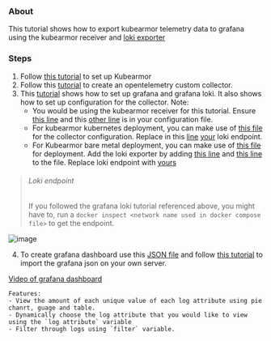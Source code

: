 ### About
This tutorial shows how to export kubearmor telemetry data to grafana using the kubearmor receiver and [loki exporter](https://github.com/open-telemetry/opentelemetry-collector-contrib/tree/main/exporter/lokiexporter)

### Steps
1. Follow [this tutorial](https://github.com/kubearmor/KubeArmor/blob/ce18fee4f87be7786dc1275aeb94ab7096c8b590/getting-started/deployment_guide.md#L20-L19) to set up Kubearmor
2. Follow this [tutorial](https://github.com/Chinwendu20/OTel-receiver/blob/otel/example/tutorials/tutorial.md#create-a-custom-opentelemetry-collector-distribution) to create an opentelemetry custom collector.
3. This [tutorial](https://grafana.com/docs/opentelemetry/collector/send-logs-to-loki/) shows how to set up grafana and grafana loki. It also shows how to set up configuration for the collector.
    Note:
    - You would be using the kubearmor receiver for this tutorial. Ensure [this line](https://github.com/Chinwendu20/OTel-receiver/blob/e1b84530dd186b065275156fd80d5c8819295108/example/config.yml#L2-L4) and this [other line](https://github.com/Chinwendu20/OTel-receiver/blob/e1b84530dd186b065275156fd80d5c8819295108/example/config.yml#L13-L14) is in your configuration file.
    - For kubearmor kubernetes deployment, you can make use of [this file](https://github.com/Chinwendu20/OTel-receiver/blob/otel/example/collector-k8-manifest.yml) for the collector configuration. Replace in this [line](https://github.com/Chinwendu20/OTel-receiver/blob/e1b84530dd186b065275156fd80d5c8819295108/example/collector-k8-manifest.yml#L16) [your](#loki-endpoint) loki endpoint. 
    - For Kubearmor bare metal deployment, you can make use of [this file](https://github.com/Chinwendu20/OTel-receiver/blob/otel/example/config.yml) for deployment. Add the loki exporter by adding [this line](https://github.com/Chinwendu20/OTel-receiver/blob/e1b84530dd186b065275156fd80d5c8819295108/example/collector-k8-manifest.yml#L15-L16) and [this line](https://github.com/Chinwendu20/OTel-receiver/blob/e1b84530dd186b065275156fd80d5c8819295108/example/collector-k8-manifest.yml#L25) to the file. Replace loki endpoint with [yours](#loki-endpoint)


> ###### Loki endpoint
> If you followed the grafana loki tutorial referenced above, you might have to, run a `docker inspect <network name used in docker compose file>` to get the endpoint.



![image](https://user-images.githubusercontent.com/59079323/235289951-6842da6f-a020-4723-81f6-02bae0987d1c.png)

4. To create grafana dashboard use this [JSON file](../grafana_dashboard.json) and follow [this tutorial](https://grafana.com/docs/grafana/latest/dashboards/manage-dashboards/#import-a-dashboard) to import the grafana json on your own server.

[Video of grafana dashboard](https://1drv.ms/v/s!AqdT9dah_scBkD5QWHz--sK7acwZ?e=cmty14)

    Features:
    - View the amount of each unique value of each log attribute using pie chanrt, guage and table.
    - Dynamically choose the log attribute that you would like to view using the `log attribute` variable
    - Filter through logs using `filter` variable.

